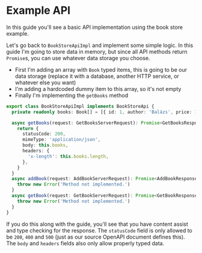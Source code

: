 # Example API

In this guide you'll see a basic API implementation using the book store example.

Let's go back to `BookStoreApiImpl` and implement some simple logic. In this guide I'm going to store data in memory, but since all API methods return `Promise`s, you can use whatever data storage you choose.

- First I'm adding an array with `Book` typed items, this is going to be our data storage (replace it with a database, another HTTP service, or whatever else you want)
- I'm adding a hardcoded dummy item to this array, so it's not empty
- Finally I'm implementing the `getBooks` method

```typescript
export class BookStoreApiImpl implements BookStoreApi {
  private readonly books: Book[] = [{ id: 1, author: 'Balázs', price: 10, title: 'test book' }]

  async getBooks(request: GetBooksServerRequest): Promise<GetBooksResponse> {
    return {
      statusCode: 200,
      mimeType: 'application/json',
      body: this.books,
      headers: {
        'x-length': this.books.length,
      },
    }
  }
  async addBook(request: AddBookServerRequest): Promise<AddBookResponse> {
    throw new Error('Method not implemented.')
  }
  async getBook(request: GetBookServerRequest): Promise<GetBookResponse> {
    throw new Error('Method not implemented.')
  }
}
```

If you do this along with the guide, you'll see that you have content assist and type checking for the response. The `statusCode` field is only allowed to be `200`, `400` and `500` (just as our source OpenAPI document defines this). The `body` and `headers` fields also only allow properly typed data.
